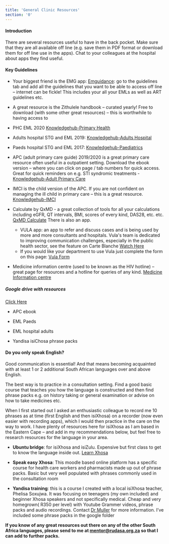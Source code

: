 ```yaml
---
title: 'General Clinic Resources'
section: '0'
---
```


#### Introduction

There are several resources useful to have in the back pocket. Make sure that they are
all available off line (e.g. save them in PDF format or download them for off line use in the apps).
Chat to your colleagues at the hospital about apps they find useful.

#### Key Guidelines

- Your biggest friend is the EMG app: [Emguidance](https://emguidance.com/): go to the guidelines tab and
add all the guidelines that you want to be able to access off line – internet can be fickle! This
includes your all your EMLs as well as ART guidelines etc.

- A great resource is the Zithulele handbook – curated yearly! Free to download (with some
other great resources) – this is worthwhile to having access to

- PHC EML 2020 [Knowledgehub-Primary Health](https://www.knowledgehub.org.za/elibrary/primary-health-care-phc>-essential-medicines-list-eml-2020)

- Adults hospital STG and EML 2019: [Knowledgehub-Adults Hospital](https://www.knowledgehub.org.za/elibrary/hospital>-level-adults-standard-treatment-guidelines-and-essential-medicines-list-2nd)

- Paeds hospital STG and EML 2017: [Knowledgehub-Paediatrics](https://www.knowledgehub.org.za/elibrary/hospital>-level-paediatrics-standard-treatment-guidelines-and-essential-medicines-list)

- APC (adult primary care guide) 2019/2020 is a great primary care resource often useful in a
outpatient setting. Download the ebook version – where you can click on page / tab
numbers for quick access. Great for quick reminders on e.g. STI syndromic treatments -
[Knowledgehub-Adult Primary Care](https://www.knowledgehub.org.za/elibrary/adult-primary-care-apc-guide-20192020>-updated)

- IMCI is the child version of the APC. If you are not confident on managing the ill child in
primary care – this is a great resource.
[Knowledgehub-IMCI](https://www.knowledgehub.org.za/elibrary/integrated-management-childhood-illness-imci>-2019)

- Calculate by QxMD - a great collection of tools for all your calculations including eGFR, QT
intervals, BMI, scores of every kind, DAS28, etc. etc. [QxMD Calculate](https://qxmd.com/calculate/) There is
also an app.
  - VULA app: an app to refer and discuss cases and is being used by more and more
consultants and hospitals. Vula&#39;s team is dedicated to improving communication
challenges, especially in the public health sector, see the feature on Carte
Blanche [Watch Here](https://youtu.be/YI7-1N6qPnM)
  - If you would like your department to use Vula just complete the form on this page:
[Vula Form](https://bit.ly/3s3WqYT)

- Medicine information centre (used to be known as the HIV hotline) – great page for
resources and a hotline for queries of any kind. [Medicine Information centre](http://www.mic.uct.ac.za/)

##### Google drive with resources

[Click Here](https://drive.google.com/drive/folders/1voG8dJeKodj6u22JcG1oRrQZLV3f9Njd?usp=sharing)

- APC ebook

- EML Paeds

- EML hospital adults

- Yandisa isiChosa phrase packs

#### Do you only speak English?

Good communication is essential! And that means becoming acquainted with at least 1 or 2
additional South African languages over and above English.

The best way is to practice in a consultation setting. Find a good basic course that teaches you how
the language is constructed and then find phrase packs e.g. on history taking or general
examination or advise on how to take medicines etc.

When I first started out I asked an enthusiastic colleague to record me 10 phrases as at time (first
English and then isiXhosa) on a recorder (now even easier with recording apps), which I would then
practice in the care on the way to work.
I have plenty of resources here for isiXhosa as I am based in the Eastern Cape – and add in my
recommendations below, but feel free to research resources for the language in your area.

- **Ubuntu bridge**: for isiXhosa and isiZulu. Expensive but first class to get to know the language
inside out. [Learn Xhosa](https://www.learnxhosa.co.za/)

- **Speak easy Xhosa**: This moodle based online platform has a specific course for health care
workers and pharmacists made up out of phrase packs. Basic but very well populated with
phrases commonly used in the consultation room

- **Yandisa training**: this is a course I created with a local isiXhosa teacher, Phelisa Soxujwa. It
was focusing on teenagers (my own included) and beginner Xhosa speakers and not
specifically medical. Cheap and very homegrown( R350 per level) with Youtube Grammer
videos, phrase packs and audio recordings. Contact [Dr Muller](drmullerbz@gmail.com) for more
information. I’ve included some phrase packs in the google folder

**If you know of any great resources out there on any of the other South Africa languages, please send to me at mentor@rudasa.org.za so that I can add to further packs.**
<!--
    This is a comment and is not displayed on the website. Do not alter this text between arrows (->).
    To change the content in this file, simply retype/ copy+paste any text above, as you would in a normal text file/ word document.

    Do not change the "title:" title, or the ---. Only change the text inside '' for that section.

    The hashtag ( # ) symbols followed by a space and then text show a heading. The more #s you have, the smaller/"less important" the heading. You can add up to 6 # but we suggest max 4 #. make sure each heading is on a separate line.

    <iframe> is the code for a youtube video. To link a youtube video, go onto youtube, right click on the video when watching it, and select -"Copy embed code"-, paste what you copied EXACTLY into the markdown file. OR, watch this tutorial: https://www.youtube.com/watch?v=vGHrJDmepI0 

    Please refer to the "HOW TO USE" or "HOW TO USE SHORT" files for more information.
 -->